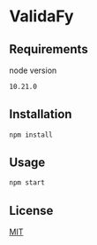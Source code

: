# ValidaFy

## Requirements
node version 
```bash
10.21.0
```

## Installation
```bash
npm install
```


## Usage
```bash
npm start
```



## License
[MIT](https://choosealicense.com/licenses/mit/)
